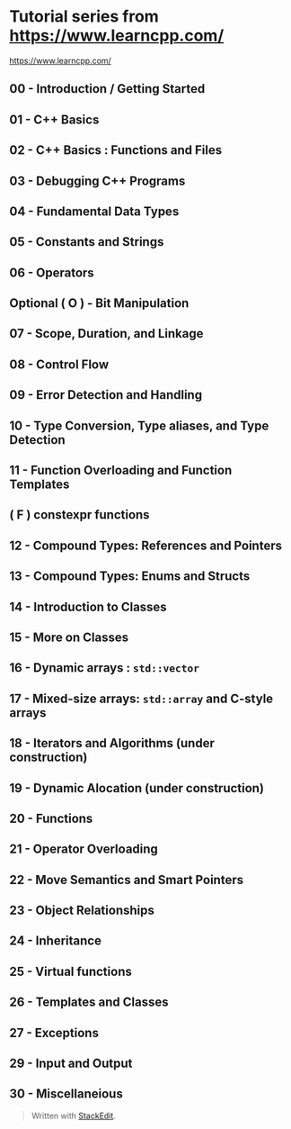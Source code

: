 # Tutorial series from https://www.learncpp.com/
https://www.learncpp.com/

## 00 - Introduction / Getting Started

## 01 - C++ Basics

## 02 - C++ Basics : Functions and Files

## 03 - Debugging C++ Programs

## 04 - Fundamental Data Types

## 05 - Constants and Strings

## 06 - Operators

## Optional ( O ) - Bit Manipulation

## 07 - Scope, Duration, and Linkage

## 08 - Control Flow

## 09 - Error Detection and Handling

## 10 - Type Conversion, Type aliases, and Type Detection

## 11 - Function Overloading and Function Templates

## ( F ) constexpr functions

## 12 - Compound Types: References and Pointers

## 13 - Compound Types: Enums and Structs

## 14 - Introduction to Classes

## 15 - More on Classes

## 16 - Dynamic arrays : `std::vector`

## 17 - Mixed-size arrays: `std::array` and C-style arrays

## 18 - Iterators and Algorithms (under construction)

## 19 - Dynamic Alocation (under construction)

## 20 - Functions

## 21 - Operator Overloading

## 22 - Move Semantics and Smart Pointers

## 23 - Object Relationships

## 24 - Inheritance

## 25 - Virtual functions

## 26 - Templates and Classes

## 27 - Exceptions

## 29 - Input and Output

## 30 - Miscellaneious

> Written with [StackEdit](https://stackedit.io/).
<!--stackedit_data:
eyJoaXN0b3J5IjpbNDQ3NTkwMjM1XX0=
-->